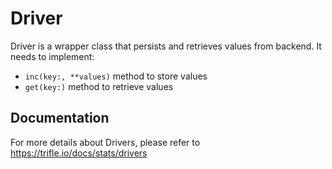 # Driver

Driver is a wrapper class that persists and retrieves values from backend. It needs to implement:
- `inc(key:, **values)` method to store values
- `get(key:)` method to retrieve values

## Documentation

For more details about Drivers, please refer to https://trifle.io/docs/stats/drivers
